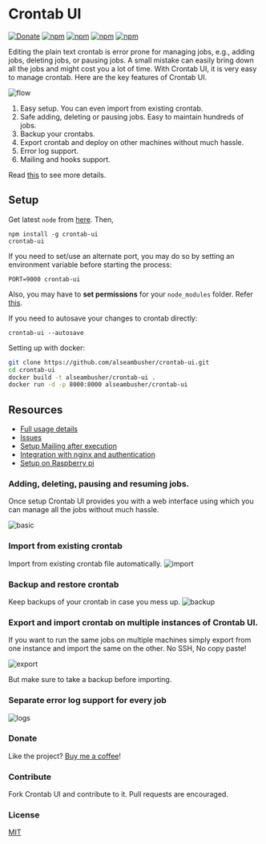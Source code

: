 Crontab UI
==========

[![Donate](https://img.shields.io/badge/Donate-PayPal-green.svg)](https://www.paypal.com/cgi-bin/webscr?cmd=_s-xclick&hosted_button_id=U8328Q7VFZMTS)
[![npm](https://img.shields.io/npm/dt/crontab-ui.svg?style=flat-square)](http://lifepluslinux.blogspot.in/2015/06/crontab-ui-easy-and-safe-way-to-manage.html)
[![npm](https://img.shields.io/npm/dm/crontab-ui.svg?style=flat-square)](http://lifepluslinux.blogspot.in/2015/06/crontab-ui-easy-and-safe-way-to-manage.html)
[![npm](https://img.shields.io/npm/v/crontab-ui.svg?style=flat-square)](http://lifepluslinux.blogspot.in/2015/06/crontab-ui-easy-and-safe-way-to-manage.html)
[![npm](https://img.shields.io/npm/l/crontab-ui.svg?style=flat-square)](http://lifepluslinux.blogspot.in/2015/06/crontab-ui-easy-and-safe-way-to-manage.html)

Editing the plain text crontab is error prone for managing jobs, e.g., adding jobs, deleting jobs, or pausing jobs. A small mistake can easily bring down all the jobs and might cost you a lot of time. With Crontab UI, it is very easy to manage crontab. Here are the key features of Crontab UI.

![flow](https://github.com/alseambusher/crontab-ui/raw/gh-pages/screenshots/flow.gif)

1. Easy setup. You can even import from existing crontab.
2. Safe adding, deleting or pausing jobs. Easy to maintain hundreds of jobs.
3. Backup your crontabs.
4. Export crontab and deploy on other machines without much hassle.
5. Error log support.
6. Mailing and hooks support.

Read [this](http://lifepluslinux.blogspot.in/2015/06/crontab-ui-easy-and-safe-way-to-manage.html) to see more details.

## Setup

Get latest `node` from [here](https://nodejs.org/en/download/current/). Then,

    npm install -g crontab-ui
    crontab-ui

If you need to set/use an alternate port, you may do so by setting an environment variable before starting the process:

    PORT=9000 crontab-ui
    
Also, you may have to **set permissions** for your `node_modules` folder. Refer [this](https://docs.npmjs.com/getting-started/fixing-npm-permissions).

If you need to autosave your changes to crontab directly:

    crontab-ui --autosave

Setting up with docker:

```bash
git clone https://github.com/alseambusher/crontab-ui.git
cd crontab-ui
docker build -t alseambusher/crontab-ui .
docker run -d -p 8000:8000 alseambusher/crontab-ui
```
    
## Resources

* [Full usage details](http://lifepluslinux.blogspot.in/2015/06/crontab-ui-easy-and-safe-way-to-manage.html)
* [Issues](https://github.com/alseambusher/crontab-ui/blob/master/README/issues.md)
* [Setup Mailing after execution](http://lifepluslinux.blogspot.com/2017/03/introducing-mailing-in-crontab-ui.html)
* [Integration with nginx and authentication](https://github.com/alseambusher/crontab-ui/blob/master/README/nginx.md)
* [Setup on Raspberry pi](http://lifepluslinux.blogspot.com/2017/03/setting-up-crontab-ui-on-raspberry-pi.html)

### Adding, deleting, pausing and resuming jobs.

Once setup Crontab UI provides you with a web interface using which you can manage all the jobs without much hassle.

![basic](https://github.com/alseambusher/crontab-ui/raw/gh-pages/screenshots/main.png)

### Import from existing crontab

Import from existing crontab file automatically.
![import](https://github.com/alseambusher/crontab-ui/raw/gh-pages/screenshots/import.gif)

### Backup and restore crontab

Keep backups of your crontab in case you mess up.
![backup](https://github.com/alseambusher/crontab-ui/raw/gh-pages/screenshots/backup.png)

### Export and import crontab on multiple instances of Crontab UI.

If you want to run the same jobs on multiple machines simply export from one instance and import the same on the other. No SSH, No copy paste!

![export](https://github.com/alseambusher/crontab-ui/raw/gh-pages/screenshots/import_db.png)

But make sure to take a backup before importing.

### Separate error log support for every job
![logs](https://github.com/alseambusher/crontab-ui/raw/gh-pages/screenshots/log.gif)

### Donate
Like the project? [Buy me a coffee](https://www.paypal.com/cgi-bin/webscr?cmd=_s-xclick&hosted_button_id=U8328Q7VFZMTS)!

### Contribute
Fork Crontab UI and contribute to it. Pull requests are encouraged.

### License
[MIT](LICENSE.md)
